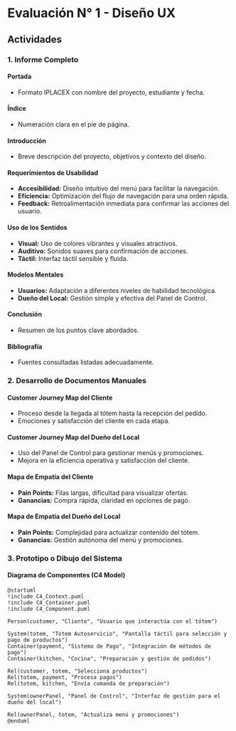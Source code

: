 # Evaluación N° 1 - Diseño UX

## Actividades

### 1. Informe Completo

#### Portada
- Formato IPLACEX con nombre del proyecto, estudiante y fecha.

#### Índice
- Numeración clara en el pie de página.

#### Introducción
- Breve descripción del proyecto, objetivos y contexto del diseño.

#### Requerimientos de Usabilidad
- **Accesibilidad:** Diseño intuitivo del menú para facilitar la navegación.
- **Eficiencia:** Optimización del flujo de navegación para una orden rápida.
- **Feedback:** Retroalimentación inmediata para confirmar las acciones del usuario.

#### Uso de los Sentidos
- **Visual:** Uso de colores vibrantes y visuales atractivos.
- **Auditivo:** Sonidos suaves para confirmación de acciones.
- **Táctil:** Interfaz táctil sensible y fluida.

#### Modelos Mentales
- **Usuarios:** Adaptación a diferentes niveles de habilidad tecnológica.
- **Dueño del Local:** Gestión simple y efectiva del Panel de Control.

#### Conclusión
- Resumen de los puntos clave abordados.

#### Bibliografía
- Fuentes consultadas listadas adecuadamente.

### 2. Desarrollo de Documentos Manuales

#### Customer Journey Map del Cliente
- Proceso desde la llegada al tótem hasta la recepción del pedido.
- Emociones y satisfacción del cliente en cada etapa.

#### Customer Journey Map del Dueño del Local
- Uso del Panel de Control para gestionar menús y promociones.
- Mejora en la eficiencia operativa y satisfacción del cliente.

#### Mapa de Empatía del Cliente
- **Pain Points:** Filas largas, dificultad para visualizar ofertas.
- **Ganancias:** Compra rápida, claridad en opciones de pago.

#### Mapa de Empatía del Dueño del Local
- **Pain Points:** Complejidad para actualizar contenido del tótem.
- **Ganancias:** Gestión autónoma del menú y promociones.

### 3. Prototipo o Dibujo del Sistema

#### Diagrama de Componentes (C4 Model)

```plantuml
@startuml
!include C4_Context.puml
!include C4_Container.puml
!include C4_Component.puml

Person(customer, "Cliente", "Usuario que interactúa con el tótem")  

System(totem, "Tótem Autoservicio", "Pantalla táctil para selección y pago de productos")
Container(payment, "Sistema de Pago", "Integración de métodos de pago")
Container(kitchen, "Cocina", "Preparación y gestión de pedidos")

Rel(customer, totem, "Selecciona productos")
Rel(totem, payment, "Procesa pagos")
Rel(totem, kitchen, "Envía comanda de preparación")

System(ownerPanel, "Panel de Control", "Interfaz de gestión para el dueño del local")

Rel(ownerPanel, totem, "Actualiza menú y promociones")
@enduml
